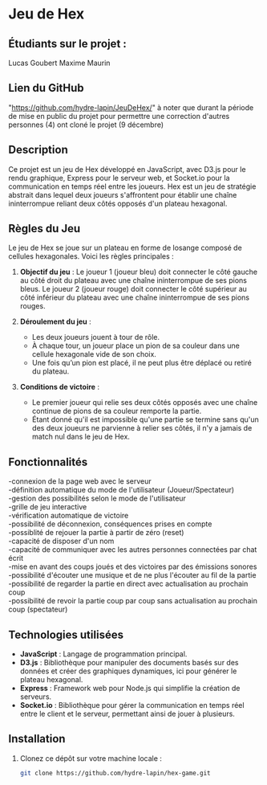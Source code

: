 # Jeu de Hex

## Étudiants sur le projet :
Lucas Goubert
Maxime Maurin

## Lien du GitHub
"https://github.com/hydre-lapin/JeuDeHex/"
à noter que durant la période de mise en public du projet pour permettre une correction d'autres personnes (4) ont cloné le projet (9 décembre)

## Description

Ce projet est un jeu de Hex développé en JavaScript, avec D3.js pour le rendu graphique, Express pour le serveur web, et Socket.io pour la communication en temps réel entre les joueurs. Hex est un jeu de stratégie abstrait dans lequel deux joueurs s'affrontent pour établir une chaîne ininterrompue reliant deux côtés opposés d'un plateau hexagonal.

## Règles du Jeu

Le jeu de Hex se joue sur un plateau en forme de losange composé de cellules hexagonales. Voici les règles principales :

1. **Objectif du jeu** : Le joueur 1 (joueur bleu) doit connecter le côté gauche au côté droit du plateau avec une chaîne ininterrompue de ses pions bleus. Le joueur 2 (joueur rouge) doit connecter le côté supérieur au côté inférieur du plateau avec une chaîne ininterrompue de ses pions rouges.

2. **Déroulement du jeu** :
   - Les deux joueurs jouent à tour de rôle.
   - À chaque tour, un joueur place un pion de sa couleur dans une cellule hexagonale vide de son choix.
   - Une fois qu’un pion est placé, il ne peut plus être déplacé ou retiré du plateau.

3. **Conditions de victoire** : 
   - Le premier joueur qui relie ses deux côtés opposés avec une chaîne continue de pions de sa couleur remporte la partie.
   - Étant donné qu'il est impossible qu'une partie se termine sans qu'un des deux joueurs ne parvienne à relier ses côtés, il n'y a jamais de match nul dans le jeu de Hex.


## Fonctionnalités 

-connexion de la page web avec le serveur  
-définition automatique du mode de l'utilisateur (Joueur/Spectateur)  
-gestion des possibilités selon le mode de l'utilisateur  
-grille de jeu interactive  
-vérification automatique de victoire  
-possibilité de déconnexion, conséquences prises en compte  
-possiblité de rejouer la partie à partir de zéro (reset)  
-capacité de disposer d'un nom  
-capacité de communiquer avec les autres personnes connectées par chat écrit  
-mise en avant des coups joués et des victoires par des émissions sonores  
-possibilité d'écouter une musique et de ne plus l'écouter au fil de la partie  
-possibilité de regarder la partie en direct avec actualisation au prochain coup  
-possibilité de revoir la partie coup par coup sans actualisation au prochain coup (spectateur)  




## Technologies utilisées

- **JavaScript** : Langage de programmation principal.
- **D3.js** : Bibliothèque pour manipuler des documents basés sur des données et créer des graphiques dynamiques, ici pour générer le plateau hexagonal.
- **Express** : Framework web pour Node.js qui simplifie la création de serveurs.
- **Socket.io** : Bibliothèque pour gérer la communication en temps réel entre le client et le serveur, permettant ainsi de jouer à plusieurs.

## Installation

1. Clonez ce dépôt sur votre machine locale :
   ```bash
   git clone https://github.com/hydre-lapin/hex-game.git
